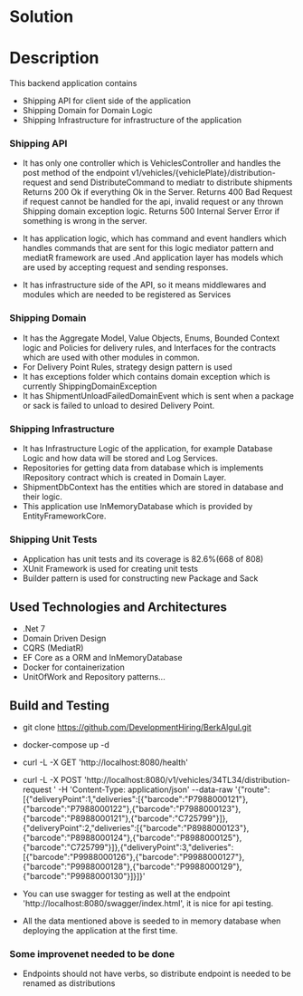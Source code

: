 <h1 align="left"> Solution </h1>

# Description

This backend application contains 
- Shipping API for client side of the application
- Shipping Domain for Domain Logic
- Shipping Infrastructure for infrastructure of the application

### Shipping API
- It has only one controller which is VehiclesController and handles the post method of the endpoint v1/vehicles/{vehiclePlate}/distribution-request 
and send DistributeCommand to mediatr to distribute shipments
    Returns 200 Ok if everything Ok in the Server.
    Returns 400 Bad Request if request cannot be handled for the api, invalid request or any thrown Shipping domain exception logic.
    Returns 500 Internal Server Error if something is wrong in the server.

- It has application logic, which has command and event handlers which handles commands that are sent for this logic mediator pattern and mediatR framework are used
.And application layer has models which are used by accepting request and sending responses.

- It has infrastructure side of the API, so it means middlewares and modules which are needed to be registered as Services

### Shipping Domain
- It has the Aggregate Model, Value Objects, Enums, Bounded Context logic and Policies for delivery rules, 
and Interfaces for the contracts which are used with other modules in common.
- For Delivery Point Rules, strategy design pattern is used
- It has exceptions folder which contains domain exception which is currently ShippingDomainException
- It has ShipmentUnloadFailedDomainEvent which is sent when a package or sack is failed to unload to desired Delivery Point.

### Shipping Infrastructure
- It has Infrastructure Logic of the application, for example Database Logic and how data will be stored and Log Services.
- Repositories for getting data from database which is implements IRepository contract which is created in Domain Layer.
- ShipmentDbContext has the entities which are stored in database and their logic.
- This application use InMemoryDatabase which is provided by EntityFrameworkCore.

### Shipping Unit Tests
- Application has unit tests and its coverage is 82.6%(668 of 808)
- XUnit Framework is used for creating unit tests
- Builder pattern is used for constructing new Package and Sack

## Used Technologies and Architectures
- .Net 7
- Domain Driven Design
- CQRS (MediatR)
- EF Core as a ORM and InMemoryDatabase
- Docker for containerization
- UnitOfWork and Repository patterns...

## Build and Testing
- git clone https://github.com/DevelopmentHiring/BerkAlgul.git
- docker-compose up -d
- curl -L -X GET 'http://localhost:8080/health'
- curl -L -X POST 'http://localhost:8080/v1/vehicles/34TL34/distribution-request ' -H 'Content-Type: application/json' --data-raw '{"route":[{"deliveryPoint":1,"deliveries":[{"barcode":"P7988000121"},{"barcode":"P7988000122"},{"barcode":"P7988000123"},{"barcode":"P8988000121"},{"barcode":"C725799"}]},{"deliveryPoint":2,"deliveries":[{"barcode":"P8988000123"},{"barcode":"P8988000124"},{"barcode":"P8988000125"},{"barcode":"C725799"}]},{"deliveryPoint":3,"deliveries":[{"barcode":"P9988000126"},{"barcode":"P9988000127"},{"barcode":"P9988000128"},{"barcode":"P9988000129"},{"barcode":"P9988000130"}]}]}'

- You can use swagger for testing as well at the endpoint 'http://localhost:8080/swagger/index.html', it is nice for api testing.
- All the data mentioned above is seeded to in memory database when deploying the application at the first time.

### Some improvenet needed to be done
- Endpoints should not have verbs, so distribute endpoint is needed to be renamed as distributions
